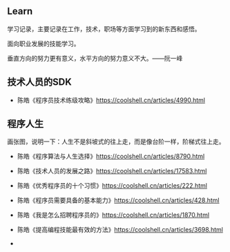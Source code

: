 ## Learn

学习记录，主要记录在工作，技术，职场等方面学习到的新东西和感悟。

面向职业发展的技能学习。

垂直方向的努力更有意义，水平方向的努力意义不大。——阮一峰

## 技术人员的SDK

- 陈皓《程序员技术练级攻略》https://coolshell.cn/articles/4990.html

## 程序人生

画张图，说明一下：人生不是斜坡式的往上走，而是像台阶一样，阶梯式往上走。

- 陈皓《程序算法与人生选择》https://coolshell.cn/articles/8790.html
- 陈皓《技术人员的发展之路》https://coolshell.cn/articles/17583.html

- 陈皓《优秀程序员的十个习惯》https://coolshell.cn/articles/222.html
- 陈皓《程序员需要具备的基本能力》https://coolshell.cn/articles/428.html
- 陈皓《我是怎么招聘程序员的》https://coolshell.cn/articles/1870.html

- 陈皓《提高编程技能最有效的方法》https://coolshell.cn/articles/3698.html
- 
